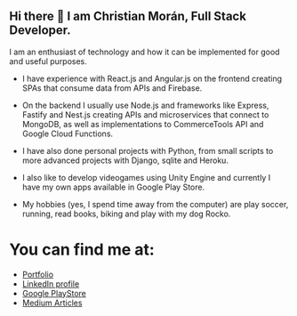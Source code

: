 ## Hi there :wave: I am Christian Morán, Full Stack Developer.

I am an enthusiast of technology and how it can be implemented for good and useful purposes.


- I have experience with React.js and Angular.js on the frontend creating SPAs that consume data from APIs and Firebase.


- On the backend I usually use Node.js and frameworks like Express, Fastify and Nest.js creating APIs and microservices that connect to MongoDB, as well as implementations to CommerceTools API and Google Cloud Functions.


- I have also done personal projects with Python, from small scripts to more advanced projects with Django, sqlite and Heroku.


- I also like to develop videogames using Unity Engine and currently I have my own apps available in Google Play Store.


- My hobbies (yes, I spend time away from the computer) are play soccer, running, read books, biking and play with my dog Rocko.


<!-- Mis skills incluyen: ![alt_text](https://github.com/chrisrm86/chrisrm86/blob/main/skills.png?raw=true) -->
<!--
## He realizado proyectos como:

- Scripts Python y Ruby para suites de tests automatizados que corren en Jenkins.
- Aplicaciones web frontend desarrolladas con React.js y Angular, algunas conectadas a Firebase/Firestore.
- Aplicaciones web backend realizadas con Django.
- API´s con Node.js (Express y MongoDB).
- Juegos para S.O. Android disponibles en [Google Play Store](https://play.google.com/store/apps/developer?id=Christian+Mor%C3%A1n)

### Tambíen tengo algunos pequeños proyectos en [CodePen](https://codepen.io/chrisrm8) -->
<!--![alt_text](https://github.com/chrisrm86/chrisrm86/blob/main/skills.png?raw=true)-->
# You can find me at: 
- [Portfolio](https://christianmoran.netlify.app)
- [LinkedIn profile](https://www.linkedin.com/in/christian-moran/)
- [Google PlayStore](https://play.google.com/store/apps/developer?id=Christian+Mor%C3%A1n)
- [Medium Articles](https://medium.com/@christian-8)

</p>  
<br>
